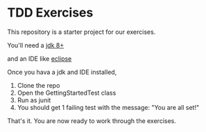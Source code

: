 # TDD Exercises

This repository is a starter project for our exercises. 

You'll need a [jdk 8+](https://www.oracle.com/technetwork/java/javase/downloads/index.html)

and an IDE like [eclipse](https://www.eclipse.org/downloads/packages/installer)

Once you hava a jdk and IDE installed,
1. Clone the repo
2. Open the GettingStartedTest class
3. Run as junit
4. You should get 1 failing test with the message: "You are all set!"

That's it. You are now ready to work through the exercises.